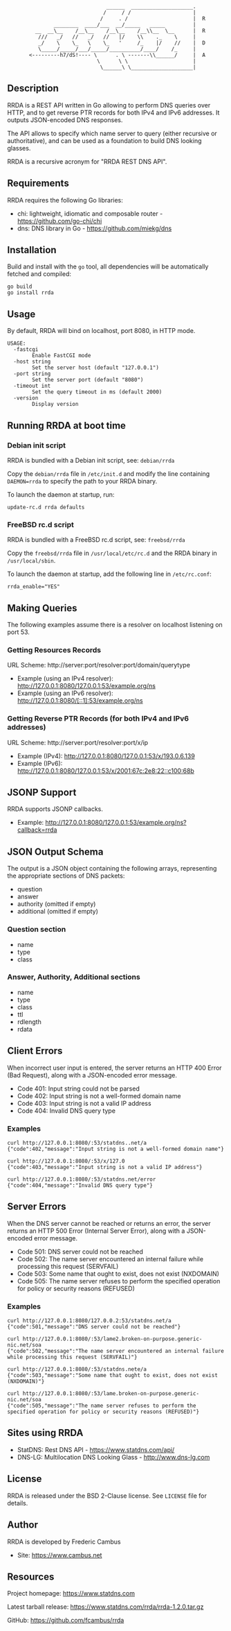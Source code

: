                                     ______  ____________________.
                                   /     / /                    |
                                  /     . /                     |  R
                   ________  ____/___  __/_____   _____         |
             __  __\__    /__\__    /__\__    /__\\__  \__      |  R
              ///   _/   //   _/   //   |/    \\    ._    \     |
              _/    \    \_   \    \_   '     /_    |/    //    |  D
              \_____/_____/___/_____/__________/____/    /_     |
           <---------h7/dS!---- \      . \ -------\\______/     |  A
                                 \      \ \                     |
                                  \______\ \____________________|

## Description

RRDA is a REST API written in Go allowing to perform DNS queries over HTTP,
and to get reverse PTR records for both IPv4 and IPv6 addresses. It outputs
JSON-encoded DNS responses.

The API allows to specify which name server to query (either recursive or
authoritative), and can be used as a foundation to build DNS looking glasses.

RRDA is a recursive acronym for "RRDA REST DNS API".

## Requirements

RRDA requires the following Go libraries:

- chi: lightweight, idiomatic and composable router - https://github.com/go-chi/chi
- dns: DNS library in Go - https://github.com/miekg/dns

## Installation

Build and install with the `go` tool, all dependencies will be automatically
fetched and compiled:

	go build
	go install rrda

## Usage

By default, RRDA will bind on localhost, port 8080, in HTTP mode.

	USAGE:
	  -fastcgi
	        Enable FastCGI mode
	  -host string
	        Set the server host (default "127.0.0.1")
	  -port string
	        Set the server port (default "8080")
	  -timeout int
	        Set the query timeout in ms (default 2000)
	  -version
	        Display version

## Running RRDA at boot time

### Debian init script

RRDA is bundled with a Debian init script, see: `debian/rrda`

Copy the `debian/rrda` file in `/etc/init.d` and modify the line containing
`DAEMON=rrda` to specify the path to your RRDA binary.

To launch the daemon at startup, run:

	update-rc.d rrda defaults

### FreeBSD rc.d script

RRDA is bundled with a FreeBSD rc.d script, see: `freebsd/rrda`

Copy the `freebsd/rrda` file in `/usr/local/etc/rc.d` and the RRDA binary in
`/usr/local/sbin`.

To launch the daemon at startup, add the following line in `/etc/rc.conf`:

	rrda_enable="YES"

## Making Queries

The following examples assume there is a resolver on localhost listening on port 53.

### Getting Resources Records

URL Scheme: http://server:port/resolver:port/domain/querytype

- Example (using an IPv4 resolver): http://127.0.0.1:8080/127.0.0.1:53/example.org/ns
- Example (using an IPv6 resolver): http://127.0.0.1:8080/[::1]:53/example.org/ns

### Getting Reverse PTR Records (for both IPv4 and IPv6 addresses)

URL Scheme: http://server:port/resolver:port/x/ip

- Example (IPv4): http://127.0.0.1:8080/127.0.0.1:53/x/193.0.6.139
- Example (IPv6): http://127.0.0.1:8080/127.0.0.1:53/x/2001:67c:2e8:22::c100:68b

## JSONP Support

RRDA supports JSONP callbacks.

- Example: http://127.0.0.1:8080/127.0.0.1:53/example.org/ns?callback=rrda

## JSON Output Schema

The output is a JSON object containing the following arrays, representing the
appropriate sections of DNS packets:

- question
- answer
- authority (omitted if empty)
- additional (omitted if empty)

### Question section

- name
- type
- class

### Answer, Authority, Additional sections

- name
- type
- class
- ttl
- rdlength
- rdata

## Client Errors

When incorrect user input is entered, the server returns an HTTP 400 Error
(Bad Request), along with a JSON-encoded error message.

- Code 401: Input string could not be parsed
- Code 402: Input string is not a well-formed domain name
- Code 403: Input string is not a valid IP address
- Code 404: Invalid DNS query type

### Examples

	curl http://127.0.0.1:8080/:53/statdns..net/a
	{"code":402,"message":"Input string is not a well-formed domain name"}
 
	curl http://127.0.0.1:8080/:53/x/127.0
	{"code":403,"message":"Input string is not a valid IP address"}

	curl http://127.0.0.1:8080/:53/statdns.net/error
	{"code":404,"message":"Invalid DNS query type"}

## Server Errors

When the DNS server cannot be reached or returns an error, the server returns
an HTTP 500 Error (Internal Server Error), along with a JSON-encoded error
message.

- Code 501: DNS server could not be reached
- Code 502: The name server encountered an internal failure while processing this request (SERVFAIL)
- Code 503: Some name that ought to exist, does not exist (NXDOMAIN)
- Code 505: The name server refuses to perform the specified operation for policy or security reasons (REFUSED)

### Examples

	curl http://127.0.0.1:8080/127.0.0.2:53/statdns.net/a
	{"code":501,"message":"DNS server could not be reached"}

	curl http://127.0.0.1:8080/:53/lame2.broken-on-purpose.generic-nic.net/soa
	{"code":502,"message":"The name server encountered an internal failure while processing this request (SERVFAIL)"}

	curl http://127.0.0.1:8080/:53/statdns.nete/a
	{"code":503,"message":"Some name that ought to exist, does not exist (NXDOMAIN)"}

	curl http://127.0.0.1:8080/:53/lame.broken-on-purpose.generic-nic.net/soa
	{"code":505,"message":"The name server refuses to perform the specified operation for policy or security reasons (REFUSED)"}

## Sites using RRDA

- StatDNS: Rest DNS API - https://www.statdns.com/api/
- DNS-LG: Multilocation DNS Looking Glass - http://www.dns-lg.com

## License

RRDA is released under the BSD 2-Clause license. See `LICENSE` file for details.

## Author

RRDA is developed by Frederic Cambus

- Site: https://www.cambus.net

## Resources

Project homepage: https://www.statdns.com

Latest tarball release: https://www.statdns.com/rrda/rrda-1.2.0.tar.gz

GitHub: https://github.com/fcambus/rrda
